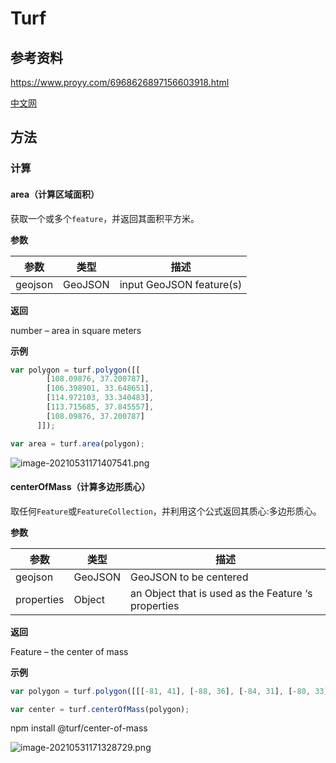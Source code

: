 # Turf

## 参考资料

https://www.proyy.com/6968626897156603918.html

[中文网](https://turfjs.fenxianglu.cn/category/measurement/center.html)

## 方法

### 计算

#### area（计算区域面积）

获取一个或多个`feature`，并返回其面积平方米。

**参数**

| 参数    | 类型    | 描述                     |
| ------- | ------- | ------------------------ |
| geojson | GeoJSON | input GeoJSON feature(s) |

**返回**

number – area in square meters

**示例**

```js
var polygon = turf.polygon([[
        [108.09876, 37.200787],
        [106.398901, 33.648651],
        [114.972103, 33.340483],
        [113.715685, 37.845557],
        [108.09876, 37.200787]
      ]]);

var area = turf.area(polygon);
```

![image-20210531171407541.png](https://pzy-images.oss-cn-hangzhou.aliyuncs.com/img/b8e418b0386c8195d80cec950d649085.webp)

#### centerOfMass（计算多边形质心）

取任何`Feature`或`FeatureCollection`，并利用这个公式返回其质心:多边形质心。

**参数**

| 参数       | 类型    | 描述                                                |
| ---------- | ------- | --------------------------------------------------- |
| geojson    | GeoJSON | GeoJSON to be centered                              |
| properties | Object  | an Object that is used as the Feature ‘s properties |

**返回**

Feature – the center of mass

**示例**

```js
var polygon = turf.polygon([[[-81, 41], [-88, 36], [-84, 31], [-80, 33], [-77, 39], [-81, 41]]]);

var center = turf.centerOfMass(polygon);

```

npm install @turf/center-of-mass

![image-20210531171328729.png](https://pzy-images.oss-cn-hangzhou.aliyuncs.com/img/f534e742786ee1dd0142f1edb24678e6.webp)